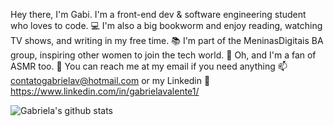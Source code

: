 Hey there, I'm Gabi. I'm a front-end dev & software engineering student who loves to code. 💻
I'm also a big bookworm and enjoy reading, watching TV shows, and writing in my free time. 📚
I'm part of the MeninasDigitais BA group, inspiring other women to join the tech world. 💜
Oh, and I'm a fan of ASMR too. 🤪 You can reach me at my email if you need anything 📫 contatogabrielav@hotmail.com or my Linkedin 📧 https://www.linkedin.com/in/gabrielavalente1/



![Gabriela's github stats](https://github-readme-stats.vercel.app/api?username=gabrielavalente)
